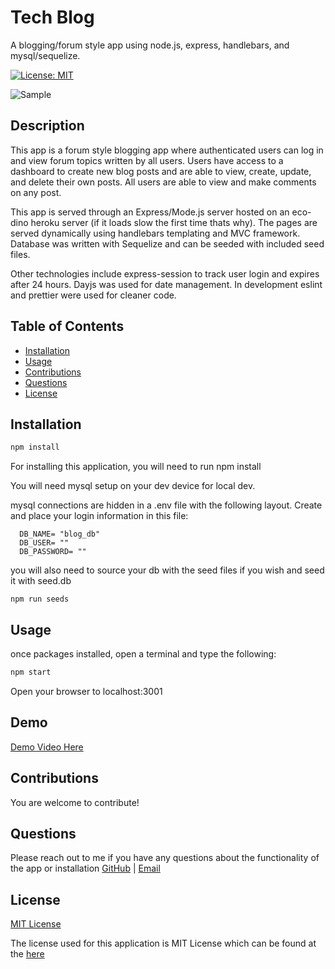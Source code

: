 # Tech Blog

A blogging/forum style app using node.js, express, handlebars, and mysql/sequelize.

[![License: MIT](https://img.shields.io/badge/License-MIT-yellow.svg)](https://opensource.org/licenses/MIT)

![Sample]()

## Description 

This app is a forum style blogging app where authenticated users can log in and view forum topics written by all users. Users have access to a dashboard to create new blog posts and are able to view, create, update, and delete their own posts. All users are able to view and make comments on any post. 

This app is served through an Express/Mode.js server hosted on an eco-dino heroku server (if it loads slow the first time thats why). The pages are served dynamically using handlebars templating and MVC framework. Database was written with Sequelize and can be seeded with included seed files. 

Other technologies include express-session to track user login and expires after 24 hours. Dayjs was used for date management. In development eslint and prettier were used for cleaner code.

## Table of Contents

- [Installation](#installation)
- [Usage](#usage)
- [Contributions](#contributions)
- [Questions](#questions)
- [License](#license)

## Installation

```bash
npm install
```

  For installing this application, you will need to run npm install

  You will need mysql setup on your dev device for local dev.

  mysql connections are hidden in a .env file with the following layout. Create and place your login information in this file:

  ```
    DB_NAME= "blog_db"
    DB_USER= ""
    DB_PASSWORD= ""
  ```

  you will also need to source your db with the seed files if you wish and seed it with seed.db

  ```
  npm run seeds
  ```

## Usage

once packages installed, open a terminal and type the following: 

  ```bash
  npm start
```

Open your browser to localhost:3001

## Demo

[Demo Video Here]()


## Contributions
  You are welcome to contribute!

## Questions
  Please reach out to me if you have any questions about the functionality of the app or installation
  [GitHub](https://github.com/1willcobb) |
  [Email](mailto:cobb.will@gmail.com)

## License
[MIT License](https://choosealicense.com/licenses/mit/)

  The license used for this application is MIT License which can be found at the [here](https://choosealicense.com/licenses/mit/)

